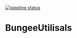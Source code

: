 [![pipeline status](https://git.diviwork.nl/DBSoftwares/BungeeUtilisals/badges/master/pipeline.svg)](https://git.diviwork.nl/DBSoftwares/BungeeUtilisals/commits/master)

# BungeeUtilisals